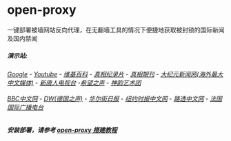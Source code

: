 # open-proxy
一键部署被墙网站反向代理，在无翻墙工具的情况下便捷地获取被封锁的国际新闻及国内禁闻

#####  演示站:
######  [Google](http://45.32.91.141:8888/search?q=425事件) - [Youtube](http://45.32.91.141:8700/results?search_query=器官) - [维基百科](http://45.32.91.141:8100/wiki/喬高-麥塔斯調查報告) - [真相纪录片](http://45.32.91.141/videos) - [真相期刊](http://45.32.91.141:8300/display.aspx?category_id=3&zhuanti_id=2) - [大纪元新闻网(海外最大中文媒体)](http://45.32.91.141/gb/nsc413.htm) - [新唐人电视台](http://45.32.91.141:8000/xtr/gb/prog204.html) -[希望之声](http://45.32.91.141:8200) - [神韵艺术团](http://45.32.91.141:8000/xtr/gb/prog673.html)<br/> <br/> [BBC中文网](http://45.32.91.141:9100/zhongwen) - [DW(德国之声)](http://45.32.91.141:9200/zh/在线报导/s-9058?&zhongwen=simp) - [华尔街日报](http://45.32.91.141:9300) - [纽约时报中文网](http://45.32.91.141:9400/) - [路透中文网](http://45.32.91.141:9500/) - [法国国际广播电台](http://45.32.91.141:9600/) 


##### 安装部署，请参考 [open-proxy 搭建教程](https://github.com/gfw-breaker/open-proxy/wiki#open-proxy-%E6%90%AD%E5%BB%BA%E6%95%99%E7%A8%8B)
